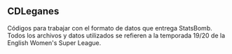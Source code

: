 ## CDLeganes
Códigos para trabajar con el formato de datos que entrega StatsBomb. Todos los archivos y datos utilizados se refieren a la temporada 19/20 de la English Women's Super League.
